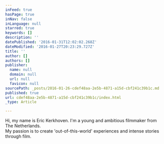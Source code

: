```yaml
---
inFeed: true
hasPage: true
inNav: false
inLanguage: null
starred: true
keywords: []
description: ''
datePublished: '2016-01-31T12:02:02.268Z'
dateModified: '2016-01-27T20:23:29.727Z'
title: ''
author: []
authors: []
publisher:
  name: null
  domain: null
  url: null
  favicon: null
sourcePath: _posts/2016-01-26-cdef48aa-2e5b-4871-a15d-cbf241c39b1c.md
published: true
url: cdef48aa-2e5b-4871-a15d-cbf241c39b1c/index.html
_type: Article

---
```

Hi, my name is Eric Kerkhoven.  I'm a young and ambitious filmmaker from The Netherlands.  
My passion is to create 'out-of-this-world' experiences and intense stories through film.